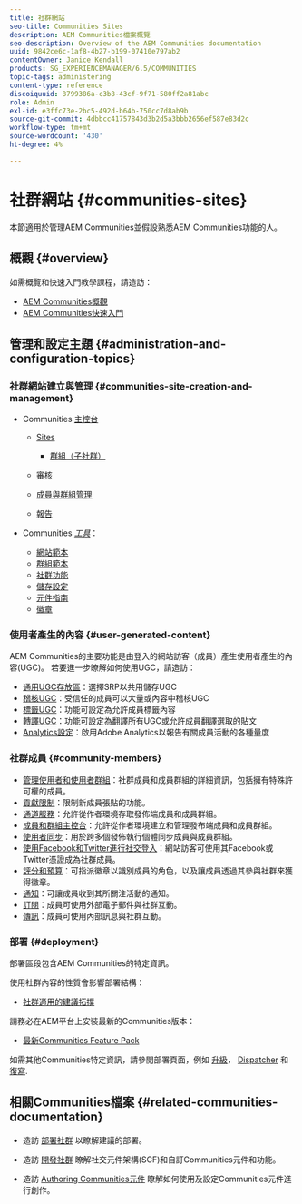 ```yaml
---
title: 社群網站
seo-title: Communities Sites
description: AEM Communities檔案概覽
seo-description: Overview of the AEM Communities documentation
uuid: 9842ce6c-1af8-4b27-b199-07410e797ab2
contentOwner: Janice Kendall
products: SG_EXPERIENCEMANAGER/6.5/COMMUNITIES
topic-tags: administering
content-type: reference
discoiquuid: 8799386a-c3b8-43cf-9f71-580ff2a81abc
role: Admin
exl-id: e3ffc73e-2bc5-492d-b64b-750cc7d8ab9b
source-git-commit: 4dbbcc41757843d3b2d5a3bbb2656ef587e83d2c
workflow-type: tm+mt
source-wordcount: '430'
ht-degree: 4%

---
```


# 社群網站 {#communities-sites}

本節適用於管理AEM Communities並假設熟悉AEM Communities功能的人。

## 概觀 {#overview}

如需概覽和快速入門教學課程，請造訪：

* [AEM Communities概觀](overview.md)
* [AEM Communities快速入門](getting-started.md)

## 管理和設定主題 {#administration-and-configuration-topics}

### 社群網站建立與管理 {#communities-site-creation-and-management}

* Communities [主控台](consoles.md)

   * [Sites](sites-console.md)

      * [群組（子社群）](groups.md)
   * [審核](moderation.md)
   * [成員與群組管理](members.md)
   * [報告](reports.md)


* Communities [*工具*](tools.md)：

   * [網站範本](sites.md)
   * [群組範本](tools-groups.md)
   * [社群功能](functions.md)
   * [儲存設定](srp-config.md)
   * [元件指南](components-guide.md)
   * [徽章](badges.md)


### 使用者產生的內容 {#user-generated-content}

AEM Communities的主要功能是由登入的網站訪客（成員）產生使用者產生的內容(UGC)。 若要進一步瞭解如何使用UGC，請造訪：

* [通用UGC存放區](working-with-srp.md)：選擇SRP以共用儲存UGC
* [稽核UGC](moderate-ugc.md)：受信任的成員可以大量或內容中稽核UGC
* [標籤UGC](tag-ugc.md)：功能可設定為允許成員標籤內容
* [轉譯UGC](translate-ugc.md)：功能可設定為翻譯所有UGC或允許成員翻譯選取的貼文
* [Analytics設定](analytics.md)：啟用Adobe Analytics以報告有關成員活動的各種量度

### 社群成員 {#community-members}

* [管理使用者和使用者群組](users.md)：社群成員和成員群組的詳細資訊，包括擁有特殊許可權的成員。
* [貢獻限制](limits.md)：限制新成員張貼的功能。
* [通道服務](deploy-communities.md#tunnel-service-on-author)：允許從作者環境存取發佈端成員和成員群組。
* [成員和群組主控台](members.md)：允許從作者環境建立和管理發布端成員和成員群組。
* [使用者同步](sync.md)：用於跨多個發佈執行個體同步成員與成員群組。
* [使用Facebook和Twitter進行社交登入](social-login.md)：網站訪客可使用其Facebook或Twitter憑證成為社群成員。
* [評分和預算](implementing-scoring.md)：可指派徽章以識別成員的角色，以及讓成員透過其參與社群來獲得徽章。
* [通知](notifications.md)：可讓成員收到其所關注活動的通知。
* [訂閱](subscriptions.md)：成員可使用外部電子郵件與社群互動。
* [傳訊](messaging.md)：成員可使用內部訊息與社群互動。

### 部署 {#deployment}

部署區段包含AEM Communities的特定資訊。

使用社群內容的性質會影響部署結構：

* [社群適用的建議拓撲](topologies.md)

請務必在AEM平台上安裝最新的Communities版本：

* [最新Communities Feature Pack](deploy-communities.md#latestfeaturepack)

如需其他Communities特定資訊，請參閱部署頁面，例如 [升級](upgrade.md)， [Dispatcher](dispatcher.md) 和 [復寫](deploy-communities.md#replication-agents-on-author).

## 相關Communities檔案 {#related-communities-documentation}

* 造訪 [部署社群](deploy-communities.md) 以瞭解建議的部署。

* 造訪 [開發社群](communities.md) 瞭解社交元件架構(SCF)和自訂Communities元件和功能。

* 造訪 [Authoring Communities元件](author-communities.md) 瞭解如何使用及設定Communities元件進行創作。

